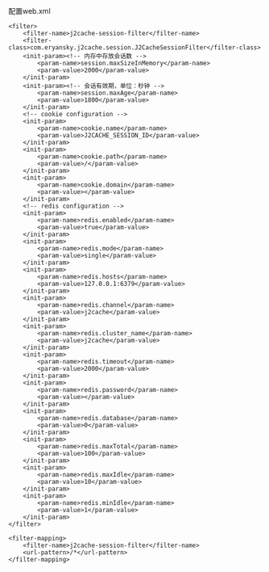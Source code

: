  配置web.xml

    <filter>
        <filter-name>j2cache-session-filter</filter-name>
        <filter-class>com.eryansky.j2cache.session.J2CacheSessionFilter</filter-class>
        <init-param><!-- 内存中存放会话数 -->
            <param-name>session.maxSizeInMemory</param-name>
            <param-value>2000</param-value>
        </init-param>
        <init-param><!-- 会话有效期，单位：秒钟 -->
            <param-name>session.maxAge</param-name>
            <param-value>1800</param-value>
        </init-param>
        <!-- cookie configuration -->
        <init-param>
            <param-name>cookie.name</param-name>
            <param-value>J2CACHE_SESSION_ID</param-value>
        </init-param>
        <init-param>
            <param-name>cookie.path</param-name>
            <param-value>/</param-value>
        </init-param>
        <init-param>
            <param-name>cookie.domain</param-name>
            <param-value></param-value>
        </init-param>
        <!-- redis configuration -->
        <init-param>
            <param-name>redis.enabled</param-name>
            <param-value>true</param-value>
        </init-param>
        <init-param>
            <param-name>redis.mode</param-name>
            <param-value>single</param-value>
        </init-param>
        <init-param>
            <param-name>redis.hosts</param-name>
            <param-value>127.0.0.1:6379</param-value>
        </init-param>
        <init-param>
            <param-name>redis.channel</param-name>
            <param-value>j2cache</param-value>
        </init-param>
        <init-param>
            <param-name>redis.cluster_name</param-name>
            <param-value>j2cache</param-value>
        </init-param>
        <init-param>
            <param-name>redis.timeout</param-name>
            <param-value>2000</param-value>
        </init-param>
        <init-param>
            <param-name>redis.password</param-name>
            <param-value></param-value>
        </init-param>
        <init-param>
            <param-name>redis.database</param-name>
            <param-value>0</param-value>
        </init-param>
        <init-param>
            <param-name>redis.maxTotal</param-name>
            <param-value>100</param-value>
        </init-param>
        <init-param>
            <param-name>redis.maxIdle</param-name>
            <param-value>10</param-value>
        </init-param>
        <init-param>
            <param-name>redis.minIdle</param-name>
            <param-value>1</param-value>
        </init-param>
    </filter>

    <filter-mapping>
        <filter-name>j2cache-session-filter</filter-name>
        <url-pattern>/*</url-pattern>
    </filter-mapping>

